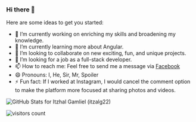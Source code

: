 ### Hi there 👋

Here are some ideas to get you started:

- 🔭 I’m currently working on enriching my skills and broadening my knowledge.
- 🌱 I’m currently learning more about Angular.
- 👯 I’m looking to collaborate on new exciting, fun, and unique projects.
- 🤔 I’m looking for a job as a full-stack developer.
- 📫 How to reach me: Feel free to send me a message via [Facebook](https://www.facebook.com/itzal.gamliel/)
- 😄 Pronouns: I, He, Sir, Mr, Spoiler
- ⚡ Fun fact: If I worked at Instagram, I would cancel the comment option to make the platform more focused at sharing photos and videos.



<img src="https://github-readme-stats.vercel.app/api?username=itzalg22&show_icons=true&icon_color=0366d6&bg_color=0d1117&text_color=ffffff&hide_title=false" alt="GitHub Stats for Itzhal Gamliel (itzalg22)">

![visitors count](https://komarev.com/ghpvc/?username=itzalg22)
